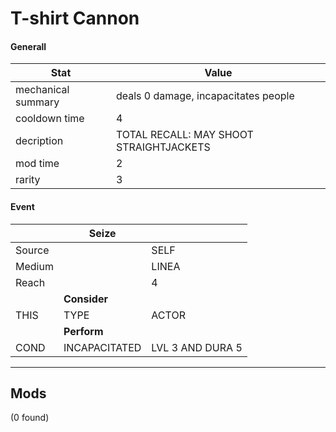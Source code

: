 

# **T-shirt Cannon**


#### **Generall**
| Stat | Value | 
|  --  |  --  | 
| mechanical summary | deals 0 damage, incapacitates people | 
| cooldown time | 4 | 
| decription | TOTAL RECALL: MAY SHOOT STRAIGHTJACKETS | 
| mod time | 2 | 
| rarity | 3 | 



#### **Event**
|  | **Seize** |  | 
|  --  |  --  |  --  | 
| Source |  | SELF | 
| Medium |  | LINEA | 
| Reach |  | 4 | 
|  | **Consider** |  | 
| THIS | TYPE | ACTOR | 
|  | **Perform** |  | 
| COND | INCAPACITATED | LVL 3 AND DURA 5 | 

-----


## **Mods**
(0 found)

